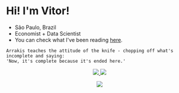 # Hi! I'm Vitor!

<!--
# About Me
-->

- São Paulo, Brazil
- Economist + Data Scientist
- You can check what I've been reading [here](https://github.com/baldoinov/text-books).

```
Arrakis teaches the attitude of the knife - chopping off what's incomplete and saying:
'Now, it's complete because it's ended here.'
```

<p align="center">
  <a href="mailto:vdbaldoino@gmail.com?subject=Olá%20Vitor">
    <img src="https://skillicons.dev/icons?i=gmail" />
  </a>
  <a href="https://www.linkedin.com/in/vitorbaldoino/">
    <img src="https://skillicons.dev/icons?i=linkedin" />
  </a>
</p>


<p align="center">
  <a href="https://skillicons.dev">
    <img src="https://skillicons.dev/icons?i=git,docker,bash,cmake,latex,linux,mint,md,mysql,obsidian,py,pytorch,sklearn,r,sqlite,vscode&perline=4" />
  </a>
</p>
